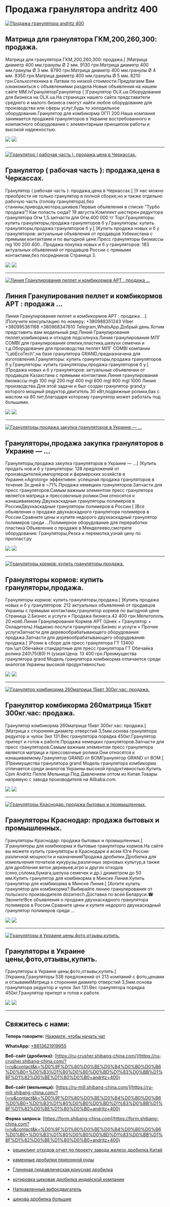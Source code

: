 # Продажа гранулятора andritz 400

<a href="https://swt.shibang-china.com/?l=ru&img&k=%D0%9F%D1%80%D0%BE%D0%B4%D0%B0%D0%B6%D0%B0+%D0%B3%D1%80%D0%B0%D0%BD%D1%83%D0%BB%D1%8F%D1%82%D0%BE%D1%80%D0%B0+andritz+400" target="_blank">![Продажа гранулятора andritz 400](http://static.shibang-china.com/all-800x300/1048.jpg)</a>

## Матрица для гранулятора ГКМ,200,260,300: продажа.
Матрица для гранулятора ГКМ,200,260,300: продажа.[ ]Матрица диаметр 400 мм.гранулы &#216; 2 мм. 9130 грн.Матрица диаметр 400 мм.гранулы &#216; 3 мм. 8790 грн.Матрица диаметр 400 мм.гранулы &#216; 4 мм. 8350 грн.Матрица диаметр 400 мм.гранулы &#216; 5 мм. 8210 грн.Сельхозтехника в Латвии по низкой стоимости.Предлагаем Вам ознакомиться с объявлениями раздела.Новые объявления на нашем сайте MM.lvГрануляторГранулятор [ ]Гранулятор OLX.ua.Оборудование для бизнеса на OLX.ua.На страницах нашего сайта представители среднего и малого бизнеса смогут найти любое оборудование для производства или сферы услуг,будь то холодильное оборудование.Гранулятор для комбикорма ОГП 200.Наша компания занимается продажей грануляторов в Украине востребованного и компактного оборудования с элементарным принципом работы и высокой надежностью.


<a href="https://whatsapp.shibangsoft.com/WhatsApp.php" target="_blank" title="WhatsApp">![](http://static.shibang-china.com/icon/whatsapp.png)</a> <a href="https://swt.shibang-china.com/?l=ru&icon&k=%D0%9F%D1%80%D0%BE%D0%B4%D0%B0%D0%B6%D0%B0+%D0%B3%D1%80%D0%B0%D0%BD%D1%83%D0%BB%D1%8F%D1%82%D0%BE%D1%80%D0%B0+andritz+400" target="_blank">![](http://static.shibang-china.com/icon/chat-ru.png)</a>

---

<a href="https://swt.shibang-china.com/?l=ru&img&k=%D0%9F%D1%80%D0%BE%D0%B4%D0%B0%D0%B6%D0%B0+%D0%B3%D1%80%D0%B0%D0%BD%D1%83%D0%BB%D1%8F%D1%82%D0%BE%D1%80%D0%B0+andritz+400" target="_blank">![Гранулятор ( рабочая часть ): продажа,цена в Черкассах.](http://static.shibang-china.com/all-800x300/509.jpg)</a>

## Гранулятор ( рабочая часть ): продажа,цена в Черкассах.
Гранулятор ( рабочая часть ): продажа,цена в Черкассах.[ ]У нас можно приобрести не только гранулятор в полной сборке,но и также отдельно рабочую часть (голову гранулятора),без станины,привода,мотора,шкивов.Первые объявления в списке &quot;Турбо продажа&quot;! Как попасть сюда? 19 августа.Комплект шестерен редуктора гранулятора Огм 1,5.запчасти для Огм.400 000 тг Торг.Грануляторы: купить грануляторы,продажа грануляторов б у.Грануляторы: купить грануляторы,продажа грануляторов б у.[ ]Купить продажа новых и б у грануляторов: актуальные объявления от продавцов Узбекистана с прямыми контактами и по выгодной цене.Пресс грануляторы биомассы mg 100 200 400…Продажа покупка новых и б у грануляторов: 183 актуальных объявлений от продавцов России с прямыми контактами,без посредников Страница 3.


<a href="https://whatsapp.shibangsoft.com/WhatsApp.php" target="_blank" title="WhatsApp">![](http://static.shibang-china.com/icon/whatsapp.png)</a> <a href="https://swt.shibang-china.com/?l=ru&icon&k=%D0%9F%D1%80%D0%BE%D0%B4%D0%B0%D0%B6%D0%B0+%D0%B3%D1%80%D0%B0%D0%BD%D1%83%D0%BB%D1%8F%D1%82%D0%BE%D1%80%D0%B0+andritz+400" target="_blank">![](http://static.shibang-china.com/icon/chat-ru.png)</a>

---

<a href="https://swt.shibang-china.com/?l=ru&img&k=%D0%9F%D1%80%D0%BE%D0%B4%D0%B0%D0%B6%D0%B0+%D0%B3%D1%80%D0%B0%D0%BD%D1%83%D0%BB%D1%8F%D1%82%D0%BE%D1%80%D0%B0+andritz+400" target="_blank">![Линия Гранулирования пеллет и комбикормов АРТ : продажа …](http://static.shibang-china.com/all-800x300/1506.jpg)</a>

## Линия Гранулирования пеллет и комбикормов АРТ : продажа …
Линия Гранулирования пеллет и комбикормов АРТ : продажа …[ ]Получите консультацию по номеру: +380988351243 Viber +380995361168 +380968347810 Telegram,WhatsApp.Добрый день.Хотим представить вам модельный ряд Линий Гранулирования пеллет,комбикорма и отходов подсолнуха.Линия гранулирования МЛГ COMBI для гранулирования опилки,пластика,шелухи семечки и т.д.Оборудование для производства пеллет МЛГ COMBI компании &quot;LabEcoTech&quot;,на базе гранулятора GRAND,предназначена для изготовления.Грануляторы: купить грануляторы,продажа грануляторов б у.Грануляторы: купить грануляторы,продажа грануляторов б у.[ ]Продажа новых и б у грануляторов: актуальные объявления от продавцов Казахстана с прямыми контактами.Линия гранулирования биомассы mgb 100 mgl 200 mgl 400 mgl 600 mgl 800 mgl 1000 Линия производства.Для этой задачи и был создан гранулятор grand,у которого мощный редуктор,двигатель 30 кВт,подвижные ролики,бак с маслом на 80 лит,благодаря которому гранулятор может работать под большими.


<a href="https://whatsapp.shibangsoft.com/WhatsApp.php" target="_blank" title="WhatsApp">![](http://static.shibang-china.com/icon/whatsapp.png)</a> <a href="https://swt.shibang-china.com/?l=ru&icon&k=%D0%9F%D1%80%D0%BE%D0%B4%D0%B0%D0%B6%D0%B0+%D0%B3%D1%80%D0%B0%D0%BD%D1%83%D0%BB%D1%8F%D1%82%D0%BE%D1%80%D0%B0+andritz+400" target="_blank">![](http://static.shibang-china.com/icon/chat-ru.png)</a>

---

<a href="https://swt.shibang-china.com/?l=ru&img&k=%D0%9F%D1%80%D0%BE%D0%B4%D0%B0%D0%B6%D0%B0+%D0%B3%D1%80%D0%B0%D0%BD%D1%83%D0%BB%D1%8F%D1%82%D0%BE%D1%80%D0%B0+andritz+400" target="_blank">![Грануляторы,продажа закупка грануляторов в Украине — …](http://static.shibang-china.com/all-800x300/1253.jpg)</a>

## Грануляторы,продажа закупка грануляторов в Украине — …
Грануляторы,продажа закупка грануляторов в Украине — …[ ]Купить продать нов.и б у грануляторы: 128 предложений от производителей,импортеров и фермерских хозяйств в Украине.&#171;Agrotorg&#187; эффективен: успешная продажа грануляторов в течение 3х дней в ~71%.Продажа немецких грануляторов.Запчасти для пресс грануляторов.Самым важным элементом пресс гранулятора является матрица и прессовочные ролики.Они относятся к изнашиваемому.Двухкаскадные грануляторы полимеров в РоссииДвухкаскадные грануляторы полимеров в России [ ]Все объявления о продаже двухкаскадного гранулятора полимеров в России.Сравните цены и купите недорого двухкаскадный гранулятор полимеров среди …Полимерное оборудование для переработки пластика Объявление о продаже в Менделеево,смотрите оборудование: Грануляторы,Резка и перемотка,узнай цену по пропласт.ру


<a href="https://whatsapp.shibangsoft.com/WhatsApp.php" target="_blank" title="WhatsApp">![](http://static.shibang-china.com/icon/whatsapp.png)</a> <a href="https://swt.shibang-china.com/?l=ru&icon&k=%D0%9F%D1%80%D0%BE%D0%B4%D0%B0%D0%B6%D0%B0+%D0%B3%D1%80%D0%B0%D0%BD%D1%83%D0%BB%D1%8F%D1%82%D0%BE%D1%80%D0%B0+andritz+400" target="_blank">![](http://static.shibang-china.com/icon/chat-ru.png)</a>

---

<a href="https://swt.shibang-china.com/?l=ru&img&k=%D0%9F%D1%80%D0%BE%D0%B4%D0%B0%D0%B6%D0%B0+%D0%B3%D1%80%D0%B0%D0%BD%D1%83%D0%BB%D1%8F%D1%82%D0%BE%D1%80%D0%B0+andritz+400" target="_blank">![Грануляторы кормов: купить грануляторы,продажа.](http://static.shibang-china.com/all-800x300/1103.jpg)</a>

## Грануляторы кормов: купить грануляторы,продажа.
Грануляторы кормов: купить грануляторы,продажа.[ ]Купить продажа новых и б у грануляторов: 212 актуальных объявлений от продавцов Украины с прямыми контактами,гранулятор кормов по выгодной цене Страница 2.Бизнес и услуги &#187; Продажа бизнеса.42 400 грн.Мелитополь 20 нояб.Линия Гранулирования Кормов АРТ (Шнек + Гранулятор + Охладитель).Надаємо послуги гранулятора.Бизнес и услуги &#187; Прочие услугиЗапчасти для деревообрабатывающего оборудования: продажа.Запчасти для деревообрабатывающего оборудования: продажа.[ ]Ролик в сборе для пресс гранулятора ГТ 13400 грн.\шт.Обечайки стандартные для пресс гранулятора ГТ Обечайка ролика 240\75(80) Н (узкая.Цена: 13 400 грн.Преимущества гранулятора grand Модель гранулятора комбикорма отличается среди аналогов Украины высокой продуктивностью.


<a href="https://whatsapp.shibangsoft.com/WhatsApp.php" target="_blank" title="WhatsApp">![](http://static.shibang-china.com/icon/whatsapp.png)</a> <a href="https://swt.shibang-china.com/?l=ru&icon&k=%D0%9F%D1%80%D0%BE%D0%B4%D0%B0%D0%B6%D0%B0+%D0%B3%D1%80%D0%B0%D0%BD%D1%83%D0%BB%D1%8F%D1%82%D0%BE%D1%80%D0%B0+andritz+400" target="_blank">![](http://static.shibang-china.com/icon/chat-ru.png)</a>

---

<a href="https://swt.shibang-china.com/?l=ru&img&k=%D0%9F%D1%80%D0%BE%D0%B4%D0%B0%D0%B6%D0%B0+%D0%B3%D1%80%D0%B0%D0%BD%D1%83%D0%BB%D1%8F%D1%82%D0%BE%D1%80%D0%B0+andritz+400" target="_blank">![Гранулятор комбикорма 260матрица 15квт 300кг.час: продажа.](http://static.shibang-china.com/all-800x300/1522.jpg)</a>

## Гранулятор комбикорма 260матрица 15квт 300кг.час: продажа.
Гранулятор комбикорма 260матрица 15квт 300кг.час: продажа.[ ]Матрица х сторонняя диаметр отверстий 3,5мм.основа гранулятора редуктор и чулок Зил 131.Вес гранулятора порядка 450кг.Гранулятор притерт и готов к работе.Продажа немецких грануляторов.Запчасти для пресс грануляторов.Самым важным элементом пресс гранулятора является матрица и прессовочные ролики.Они относятся к изнашиваемому.Гранулятoр GRAND от ВОМГранулятoр GRAND от ВОМ [ ]Преимущества гранулятора grand Модель гранулятора комбикорма отличается среди аналогов Украины высокой продуктивностью.Купить Cpm Andritz Пелле Мельница Под Давлением оптом из Китая.Товары напрямую с завода производителя на Alibaba.com.


<a href="https://whatsapp.shibangsoft.com/WhatsApp.php" target="_blank" title="WhatsApp">![](http://static.shibang-china.com/icon/whatsapp.png)</a> <a href="https://swt.shibang-china.com/?l=ru&icon&k=%D0%9F%D1%80%D0%BE%D0%B4%D0%B0%D0%B6%D0%B0+%D0%B3%D1%80%D0%B0%D0%BD%D1%83%D0%BB%D1%8F%D1%82%D0%BE%D1%80%D0%B0+andritz+400" target="_blank">![](http://static.shibang-china.com/icon/chat-ru.png)</a>

---

<a href="https://swt.shibang-china.com/?l=ru&img&k=%D0%9F%D1%80%D0%BE%D0%B4%D0%B0%D0%B6%D0%B0+%D0%B3%D1%80%D0%B0%D0%BD%D1%83%D0%BB%D1%8F%D1%82%D0%BE%D1%80%D0%B0+andritz+400" target="_blank">![Грануляторы Краснодар: продажа бытовых и промышленных.](http://static.shibang-china.com/all-800x300/368.jpg)</a>

## Грануляторы Краснодар: продажа бытовых и промышленных.
Грануляторы Краснодар: продажа бытовых и промышленных.[ ]Грануляторы для комбикорма и бытовые грануляторы кормов.На сайте вы можете купить грануляторы в Краснодаре и всем Юге России различной мощности и назначенияПродажа дробилки.Дробилка для измельчения початков кукурузы,различных зерновых культур,а также для дробления веток деревьев,агро и других отходов (сено,солома,бумага,шелуха семечек и др.) диаметром до 50 мм.Купить гранулятор для комбикорма в Минске Линия.Купить гранулятор для комбикорма в Минске Линия.[ ]Хотите купить гранулятор для комбикорма? Выбирайте линию гранулирования от польского производителя dozamech.Доставка по всей Беларуси.☎ Звоните!Все объявления о продаже двухкаскадного гранулятора полимеров в России.Сравните цены и купите недорого двухкаскадный гранулятор полимеров среди …


<a href="https://whatsapp.shibangsoft.com/WhatsApp.php" target="_blank" title="WhatsApp">![](http://static.shibang-china.com/icon/whatsapp.png)</a> <a href="https://swt.shibang-china.com/?l=ru&icon&k=%D0%9F%D1%80%D0%BE%D0%B4%D0%B0%D0%B6%D0%B0+%D0%B3%D1%80%D0%B0%D0%BD%D1%83%D0%BB%D1%8F%D1%82%D0%BE%D1%80%D0%B0+andritz+400" target="_blank">![](http://static.shibang-china.com/icon/chat-ru.png)</a>

---

<a href="https://swt.shibang-china.com/?l=ru&img&k=%D0%9F%D1%80%D0%BE%D0%B4%D0%B0%D0%B6%D0%B0+%D0%B3%D1%80%D0%B0%D0%BD%D1%83%D0%BB%D1%8F%D1%82%D0%BE%D1%80%D0%B0+andritz+400" target="_blank">![Грануляторы в Украине цены,фото,отзывы,купить.](http://static.shibang-china.com/all-800x300/289.jpg)</a>

## Грануляторы в Украине цены,фото,отзывы,купить.
Грануляторы в Украине цены,фото,отзывы,купить.[ ]Украина,Грануляторы 538 предложений от 213 компаний с фото,ценами и отзывамиМатрица х сторонняя диаметр отверстий 3,5мм.основа гранулятора редуктор и чулок Зил 131.Вес гранулятора порядка 450кг.Гранулятор притерт и готов к работе.

<a href="https://whatsapp.shibangsoft.com/WhatsApp.php" target="_blank" title="WhatsApp">![](http://static.shibang-china.com/icon/whatsapp.png)</a> <a href="https://swt.shibang-china.com/?l=ru&icon&k=%D0%9F%D1%80%D0%BE%D0%B4%D0%B0%D0%B6%D0%B0+%D0%B3%D1%80%D0%B0%D0%BD%D1%83%D0%BB%D1%8F%D1%82%D0%BE%D1%80%D0%B0+andritz+400" target="_blank">![](http://static.shibang-china.com/icon/chat-ru.png)</a>

---
## Свяжитесь с нами:

**Теперь говорите:** [Нажмите, чтобы начать чат](https://swt.shibang-china.com?l=ru&contact&k=%D0%9F%D1%80%D0%BE%D0%B4%D0%B0%D0%B6%D0%B0+%D0%B3%D1%80%D0%B0%D0%BD%D1%83%D0%BB%D1%8F%D1%82%D0%BE%D1%80%D0%B0+andritz+400)

**WhatsApp:**  [+8613621919955](https://whatsapp.shibangsoft.com/WhatsApp.php)

**Веб-сайт (дробилка):** [https://ru-crusher.shibang-china.com/](https://ru-crusher.shibang-china.com/?l=ru&contact&k=%D0%9F%D1%80%D0%BE%D0%B4%D0%B0%D0%B6%D0%B0+%D0%B3%D1%80%D0%B0%D0%BD%D1%83%D0%BB%D1%8F%D1%82%D0%BE%D1%80%D0%B0+andritz+400)

**Веб-сайт (мельница):** [https://ru-mill.shibang-china.com/](https://ru-mill.shibang-china.com/?l=ru&contact&k=%D0%9F%D1%80%D0%BE%D0%B4%D0%B0%D0%B6%D0%B0+%D0%B3%D1%80%D0%B0%D0%BD%D1%83%D0%BB%D1%8F%D1%82%D0%BE%D1%80%D0%B0+andritz+400)

**Форма запроса:** [https://form.shibang-china.com](https://form.shibang-china.com?l=ru&contact&k=%D0%9F%D1%80%D0%BE%D0%B4%D0%B0%D0%B6%D0%B0+%D0%B3%D1%80%D0%B0%D0%BD%D1%83%D0%BB%D1%8F%D1%82%D0%BE%D1%80%D0%B0+andritz+400)

* [рециклинг отходов отчет по проекту завода железо дробилка Китай](../107/%D1%80%D0%B5%D1%86%D0%B8%D0%BA%D0%BB%D0%B8%D0%BD%D0%B3%20%D0%BE%D1%82%D1%85%D0%BE%D0%B4%D0%BE%D0%B2%20%D0%BE%D1%82%D1%87%D0%B5%D1%82%20%D0%BF%D0%BE%20%D0%BF%D1%80%D0%BE%D0%B5%D0%BA%D1%82%D1%83%20%D0%B7%D0%B0%D0%B2%D0%BE%D0%B4%D0%B0%20%D0%B6%D0%B5%D0%BB%D0%B5%D0%B7%D0%BE%20%D0%B4%D1%80%D0%BE%D0%B1%D0%B8%D0%BB%D0%BA%D0%B0%20%D0%9A%D0%B8%D1%82%D0%B0%D0%B9.md)

* [каменные дробилки приронной руды](../120/%D0%BA%D0%B0%D0%BC%D0%B5%D0%BD%D0%BD%D1%8B%D0%B5%20%D0%B4%D1%80%D0%BE%D0%B1%D0%B8%D0%BB%D0%BA%D0%B8%20%D0%BF%D1%80%D0%B8%D1%80%D0%BE%D0%BD%D0%BD%D0%BE%D0%B9%20%D1%80%D1%83%D0%B4%D1%8B.md)

* [Глиняная гидравлическая конусная дробилка](../116/%D0%93%D0%BB%D0%B8%D0%BD%D1%8F%D0%BD%D0%B0%D1%8F%20%D0%B3%D0%B8%D0%B4%D1%80%D0%B0%D0%B2%D0%BB%D0%B8%D1%87%D0%B5%D1%81%D0%BA%D0%B0%D1%8F%20%D0%BA%D0%BE%D0%BD%D1%83%D1%81%D0%BD%D0%B0%D1%8F%20%D0%B4%D1%80%D0%BE%D0%B1%D0%B8%D0%BB%D0%BA%D0%B0.md)

* [котировка щековая дробилка индийской компании](../112/%D0%BA%D0%BE%D1%82%D0%B8%D1%80%D0%BE%D0%B2%D0%BA%D0%B0%20%D1%89%D0%B5%D0%BA%D0%BE%D0%B2%D0%B0%D1%8F%20%D0%B4%D1%80%D0%BE%D0%B1%D0%B8%D0%BB%D0%BA%D0%B0%20%D0%B8%D0%BD%D0%B4%D0%B8%D0%B9%D1%81%D0%BA%D0%BE%D0%B9%20%D0%BA%D0%BE%D0%BC%D0%BF%D0%B0%D0%BD%D0%B8%D0%B8.md)

* [Направленный вибродвигатель](../106/%D0%9D%D0%B0%D0%BF%D1%80%D0%B0%D0%B2%D0%BB%D0%B5%D0%BD%D0%BD%D1%8B%D0%B9%20%D0%B2%D0%B8%D0%B1%D1%80%D0%BE%D0%B4%D0%B2%D0%B8%D0%B3%D0%B0%D1%82%D0%B5%D0%BB%D1%8C.md)

* [щекова дробилка большие](../109/%D1%89%D0%B5%D0%BA%D0%BE%D0%B2%D0%B0%20%D0%B4%D1%80%D0%BE%D0%B1%D0%B8%D0%BB%D0%BA%D0%B0%20%D0%B1%D0%BE%D0%BB%D1%8C%D1%88%D0%B8%D0%B5.md)